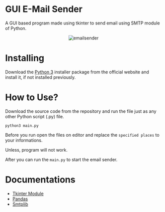 # GUI E-Mail Sender

A GUI based program made using tkinter to send email using SMTP module of Python.

<p align="center">
  <img src="https://i.giphy.com/media/XNMdBYacopWhPyKFeQ/giphy.webp" alt="emailsender"/>
</p>

# Installing
Download the [Python 3](https://python.org) installer package from the official website and install it, if not installed previously.


# How to Use?

Download the source code from the repository and run the file just as any other Python script (.py) file.
```
python3 main.py
```

Before you run open the files on editor and replace the ```specified places``` to your informations.

Unless, program will not work. 

After you can run the `main.py` to start the email sender.

# Documentations

* [Tkinter Module](https://docs.python.org/3/library/tkinter.html)
* [Pandas](https://pandas.pydata.org/pandas-docs/stable/reference/index.html#api)
* [Smtplib](https://docs.python.org/3/library/smtplib.html)
